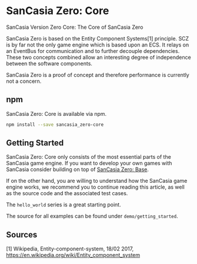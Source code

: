 # SanCasia Zero: Core
SanCasia Version Zero Core: The Core of SanCasia Zero

SanCasia Zero is based on the Entity Component Systems[1] principle.
SCZ is by far not the only game engine which is based upon an ECS. It relays on an EventBus for communication and to further decouple dependencies. These two concepts combined allow an interesting degree of independence between the software components.

SanCasia Zero is a proof of concept and therefore performance is currently not a concern.

## npm
SanCasia Zero: Core is available via npm.

``` bash
npm install --save sancasia_zero-core
```

## Getting Started
SanCasia Zero: Core only consists of the most essential parts of the SanCasia game engine. If you want to develop your own games with SanCasia consider building on top of [SanCasia Zero: Base](https://github.com/SanCasia/sancasia_zero-base).

If on the other hand, you are willing to understand how the SanCasia game engine works, we recommend you to continue reading this article, as well as the source code and the associated test cases.

The `hello_world` series is a great starting point.

The source for all examples can be found under `demo/getting_started`.

## Sources
[1] Wikipedia, Entity-component-system, 18/02 2017,  https://en.wikipedia.org/wiki/Entity_component_system

